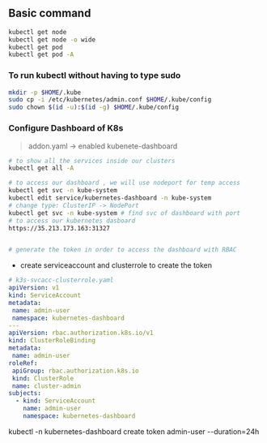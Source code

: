 ## Basic command
```bash
kubectl get node
kubectl get node -o wide 
kubectl get pod 
kubectl get pod -A
```

### To run kubectl without having to type sudo 
```bash
mkdir -p $HOME/.kube
sudo cp -i /etc/kubernetes/admin.conf $HOME/.kube/config
sudo chown $(id -u):$(id -g) $HOME/.kube/config

```
### Configure Dashboard of K8s
> addon.yaml -> enabled kubenete-dashboard 


```bash
# to show all the services inside our clusters 
kubectl get all -A

# to access our dashboard , we will use nodeport for temp access 
kubectl get svc -n kube-system
kubectl edit service/kubernetes-dashboard -n kube-system
# change type: ClusterIP -> NodePort
kubectl get svc -n kube-system # find svc of dashboard with port 
# to access our kubernetes dasboard 
https://35.213.173.163:31327 


# generate the token in order to access the dashboard with RBAC 
```
* create serviceaccount and clusterrole to create the token 
```yaml
# k3s-svcacc-clusterrole.yaml
apiVersion: v1
kind: ServiceAccount
metadata:
 name: admin-user
 namespace: kubernetes-dashboard
---
apiVersion: rbac.authorization.k8s.io/v1
kind: ClusterRoleBinding
metadata:
 name: admin-user
roleRef:
 apiGroup: rbac.authorization.k8s.io
 kind: ClusterRole
 name: cluster-admin
subjects:
  - kind: ServiceAccount
    name: admin-user
    namespace: kubernetes-dashboard
```
kubectl -n kubernetes-dashboard create token admin-user --duration=24h
